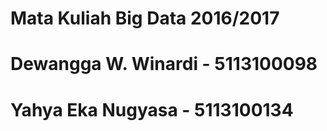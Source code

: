 # Mata Kuliah Big Data 2016/2017
# Dewangga W. Winardi - 5113100098
# Yahya Eka Nugyasa - 5113100134
